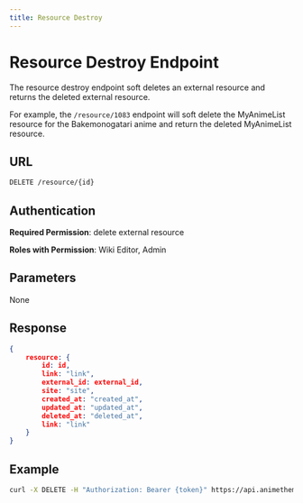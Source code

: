 ```yaml
---
title: Resource Destroy
---
```


# Resource Destroy Endpoint

The resource destroy endpoint soft deletes an external resource and returns the deleted external resource.

For example, the `/resource/1083` endpoint will soft delete the MyAnimeList resource for the Bakemonogatari anime and return the deleted MyAnimeList resource.

## URL

```sh
DELETE /resource/{id}
```

## Authentication

**Required Permission**: delete external resource

**Roles with Permission**: Wiki Editor, Admin

## Parameters

None

## Response

```json
{
    resource: {
        id: id,
        link: "link",
        external_id: external_id,
        site: "site",
        created_at: "created_at",
        updated_at: "updated_at",
        deleted_at: "deleted_at",
        link: "link"
    }
}
```

## Example

```bash
curl -X DELETE -H "Authorization: Bearer {token}" https://api.animethemes.moe/resource/1083
```
